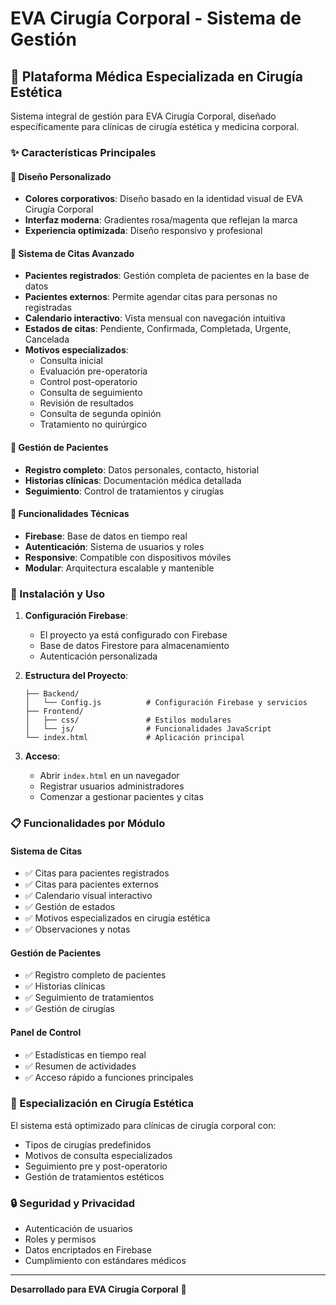 # EVA Cirugía Corporal - Sistema de Gestión

## 🏥 Plataforma Médica Especializada en Cirugía Estética

Sistema integral de gestión para EVA Cirugía Corporal, diseñado específicamente para clínicas de cirugía estética y medicina corporal.

### ✨ Características Principales

#### 🎨 Diseño Personalizado
- **Colores corporativos**: Diseño basado en la identidad visual de EVA Cirugía Corporal
- **Interfaz moderna**: Gradientes rosa/magenta que reflejan la marca
- **Experiencia optimizada**: Diseño responsivo y profesional

#### 📅 Sistema de Citas Avanzado
- **Pacientes registrados**: Gestión completa de pacientes en la base de datos
- **Pacientes externos**: Permite agendar citas para personas no registradas
- **Calendario interactivo**: Vista mensual con navegación intuitiva
- **Estados de citas**: Pendiente, Confirmada, Completada, Urgente, Cancelada
- **Motivos especializados**: 
  - Consulta inicial
  - Evaluación pre-operatoria
  - Control post-operatorio
  - Consulta de seguimiento
  - Revisión de resultados
  - Consulta de segunda opinión
  - Tratamiento no quirúrgico

#### 👥 Gestión de Pacientes
- **Registro completo**: Datos personales, contacto, historial
- **Historias clínicas**: Documentación médica detallada
- **Seguimiento**: Control de tratamientos y cirugías

#### 🔧 Funcionalidades Técnicas
- **Firebase**: Base de datos en tiempo real
- **Autenticación**: Sistema de usuarios y roles
- **Responsive**: Compatible con dispositivos móviles
- **Modular**: Arquitectura escalable y mantenible

### 🚀 Instalación y Uso

1. **Configuración Firebase**:
   - El proyecto ya está configurado con Firebase
   - Base de datos Firestore para almacenamiento
   - Autenticación personalizada

2. **Estructura del Proyecto**:
   ```
   ├── Backend/
   │   └── Config.js          # Configuración Firebase y servicios
   ├── Frontend/
   │   ├── css/               # Estilos modulares
   │   └── js/                # Funcionalidades JavaScript
   └── index.html             # Aplicación principal
   ```

3. **Acceso**:
   - Abrir `index.html` en un navegador
   - Registrar usuarios administradores
   - Comenzar a gestionar pacientes y citas

### 📋 Funcionalidades por Módulo

#### Sistema de Citas
- ✅ Citas para pacientes registrados
- ✅ Citas para pacientes externos
- ✅ Calendario visual interactivo
- ✅ Gestión de estados
- ✅ Motivos especializados en cirugía estética
- ✅ Observaciones y notas

#### Gestión de Pacientes
- ✅ Registro completo de pacientes
- ✅ Historias clínicas
- ✅ Seguimiento de tratamientos
- ✅ Gestión de cirugías

#### Panel de Control
- ✅ Estadísticas en tiempo real
- ✅ Resumen de actividades
- ✅ Acceso rápido a funciones principales

### 🎯 Especialización en Cirugía Estética

El sistema está optimizado para clínicas de cirugía corporal con:
- Tipos de cirugías predefinidos
- Motivos de consulta especializados
- Seguimiento pre y post-operatorio
- Gestión de tratamientos estéticos

### 🔒 Seguridad y Privacidad

- Autenticación de usuarios
- Roles y permisos
- Datos encriptados en Firebase
- Cumplimiento con estándares médicos

---

**Desarrollado para EVA Cirugía Corporal** 💖
